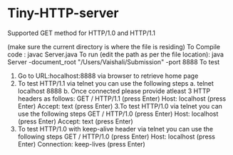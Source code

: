 # Tiny-HTTP-server
Supported GET method for HTTP/1.0 and HTTP/1.1

(make sure the current directory is where the file is residing)
To Compile code :
javac Server.java
To run (edit the path as per the file location):
java Server -document_root "/Users/Vaishali/Submission" -port 8888
To test
1. Go to URL:hocalhost:8888 via browser to retrieve home page
2. To test HTTP/1.1 via telnet you can use the following steps
a. telnet localhost 8888
b. Once connected please provide atleast 3 HTTP headers as follows:
GET / HTTP/1.1 (press Enter)
Host: localhost (press Enter)
Accept: text (press Enter)
3.To test HTTP/1.0 via telnet you can use the following steps
GET / HTTP/1.0 (press Enter)
Host: localhost (press Enter)
Accept: text (press Enter)
4. To test HTTP/1.0 with keep-alive header via telnet you can use the following steps
GET / HTTP/1.0 (press Enter)
Host: localhost (press Enter)
Connection: keep-lives (press Enter)
